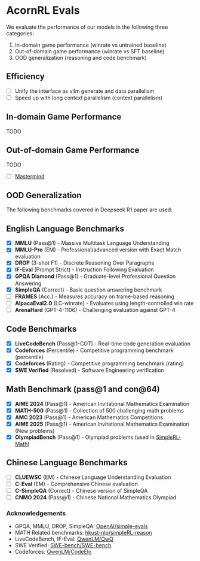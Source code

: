 # AcornRL Evals
We evaluate the performance of our models in the following three categories:
1. In-domain game performance (winrate vs untrained baseline)
2. Out-of-domain game performance (winrate vs SFT baseline)
3. OOD generalization (reasoning and code benchmark)
   
## Efficiency
- [ ] Unify the interface as vllm generate and data parallelism
- [ ] Speed up with long context parallelism (context parallelism)

## In-domain Game Performance
TODO
## Out-of-domain Game Performance
TODO
- [ ] [Mastermind](https://openreview.net/forum?id=H4donosutm)

## OOD Generalization
The following benchmarks covered in Deepseek R1 paper are used:
## English Language Benchmarks
- [X] **MMLU** (Pass@1) - Massive Multitask Language Understanding
- [X] **MMLU-Pro** (EM) - Professional/advanced version with Exact Match evaluation
- [X] **DROP** (3-shot F1) - Discrete Reasoning Over Paragraphs
- [X] **IF-Eval** (Prompt Strict) - Instruction Following Evaluation
- [X] **GPQA Diamond** (Pass@1) - Graduate-level Professional Question Answering
- [X] **SimpleQA** (Correct) - Basic question answering benchmark
- [ ] **FRAMES** (Acc.) - Measures accuracy on frame-based reasoning
- [ ] **AlpacaEval2.0** (LC-winrate) - Evaluates using length-controlled win rate
- [ ] **ArenaHard** (GPT-4-1106) - Challenging evaluation against GPT-4

## Code Benchmarks
- [X] **LiveCodeBench** (Pass@1-COT) - Real-time code generation evaluation
- [X] **Codeforces** (Percentile) - Competitive programming benchmark (percentile)
- [X] **Codeforces** (Rating) - Competitive programming benchmark (rating)
- [X] **SWE Verified** (Resolved) - Software Engineering verification

## Math Benchmark (pass@1 and con@64)
- [X] **AIME 2024** (Pass@1) - American Invitational Mathematics Examination
- [X] **MATH-500** (Pass@1) - Collection of 500 challenging math problems
- [X] **AMC 2023** (Pass@1) - American Mathematics Competitions
- [X] **AIME 2025** (Pass@1) - American Invitational Mathematics Examination (New problems)
- [X] **OlympiadBench** (Pass@1) - Olympiad problems (used in [SimpleRL-Math](https://github.com/hkust-nlp/simpleRL-reason/tree/main))

## Chinese Language Benchmarks
- [ ] **CLUEWSC** (EM) - Chinese Language Understanding Evaluation
- [ ] **C-Eval** (EM) - Comprehensive Chinese evaluation
- [ ] **C-SimpleQA** (Correct) - Chinese version of SimpleQA
- [ ] **CNMO 2024** (Pass@1) - Chinese National Mathematics Olympiad

### Acknowledgements
- GPQA, MMLU, DROP, SimpleQA: [OpenAI/simple-evals](https://github.com/openai/simple-evals)
- MATH Related benchmarks: [hkust-nlp/simpleRL-reason](https://github.com/hkust-nlp/simpleRL-reason)
- LiveCodeBench, IF-Eval: [QwenLM/QwQ](https://github.com/QwenLM/QwQ/tree/main/eval)
- SWE Verified: [SWE-bench/SWE-bench](https://github.com/SWE-bench/SWE-bench)
- Codeforces: [QwenLM/CodeElo](https://github.com/QwenLM/CodeElo)
